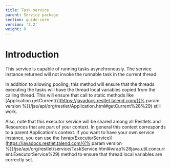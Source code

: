 ```yaml
---
title: Task service
parent: Service package
section: guide-core
version: '2.2'
weight: 8
---
```

# Introduction

This service is capable of running tasks asynchronously. The service
instance returned will not invoke the runnable task in the current
thread.

In addition to allowing pooling, this method will ensure that the
threads executing the tasks will have the thread local variables copied
from the calling thread. This will ensure that call to static methods
like
[Application.getCurrent()](https://javadocs.restlet.talend.com/{{% param version %}}/jse/api/org/restlet/Application.html#getCurrent%28%29)
still work.

Also, note that this executor service will be shared among all Restlets
and Resources that are part of your context. In general this context
corresponds to a parent Application's context. If you want to have your
own service instance, you can use the
[wrap(ExecutorService)](https://javadocs.restlet.talend.com/{{% param version %}}/jse/api/org/restlet/service/TaskService.html#wrap%28java.util.concurrent.ExecutorService%29)
method to ensure that thread local variables are correctly set.
